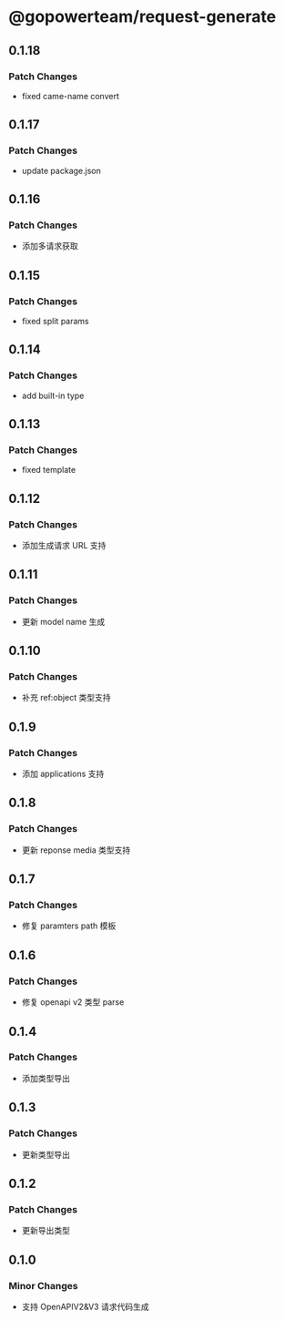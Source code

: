 # @gopowerteam/request-generate

## 0.1.18

### Patch Changes

- fixed came-name convert

## 0.1.17

### Patch Changes

- update package.json

## 0.1.16

### Patch Changes

- 添加多请求获取

## 0.1.15

### Patch Changes

- fixed split params

## 0.1.14

### Patch Changes

- add built-in type

## 0.1.13

### Patch Changes

- fixed template

## 0.1.12

### Patch Changes

- 添加生成请求 URL 支持

## 0.1.11

### Patch Changes

- 更新 model name 生成

## 0.1.10

### Patch Changes

- 补充 ref:object 类型支持

## 0.1.9

### Patch Changes

- 添加 applications 支持

## 0.1.8

### Patch Changes

- 更新 reponse media 类型支持

## 0.1.7

### Patch Changes

- 修复 paramters path 模板

## 0.1.6

### Patch Changes

- 修复 openapi v2 类型 parse

## 0.1.4

### Patch Changes

- 添加类型导出

## 0.1.3

### Patch Changes

- 更新类型导出

## 0.1.2

### Patch Changes

- 更新导出类型

## 0.1.0

### Minor Changes

- 支持 OpenAPIV2&V3 请求代码生成
